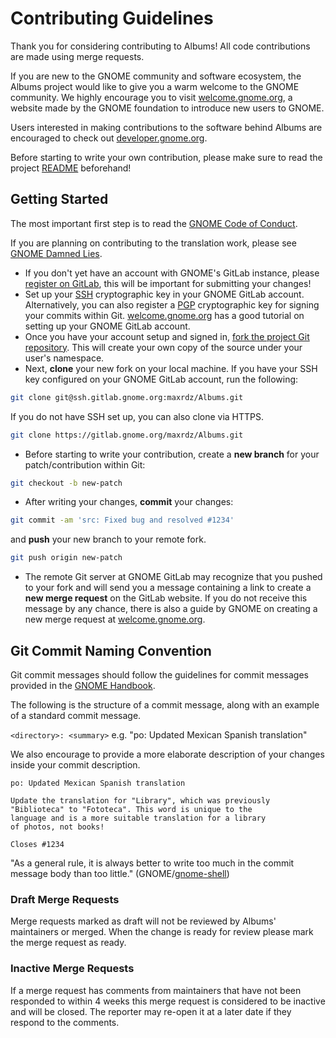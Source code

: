# Contributing Guidelines

Thank you for considering contributing to Albums!
All code contributions are made using merge requests.

If you are new to the GNOME community and software ecosystem,
the Albums project would like to give you a warm welcome to
the GNOME community. We highly encourage you to visit
[welcome.gnome.org](https://welcome.gnome.org/), a website
made by the GNOME foundation to introduce new users to GNOME.

Users interested in making contributions to the software
behind Albums are encouraged to check out
[developer.gnome.org](https://developer.gnome.org/).

Before starting to write your own contribution, please make
sure to read the project [README](./README) beforehand!

## Getting Started

The most important first step is to read the
[GNOME Code of Conduct](https://conduct.gnome.org/).

If you are planning on contributing to the translation work,
please see [GNOME Damned Lies](https://l10n.gnome.org/).

- If you don't yet have an account with GNOME's GitLab instance,
please [register on GitLab](https://gitlab.gnome.org/users/sign_up),
this will be important for submitting your changes!
- Set up your [SSH](https://en.wikipedia.org/wiki/Secure_Shell)
cryptographic key in your GNOME GitLab account.
Alternatively, you can also register a
[PGP](https://en.wikipedia.org/wiki/Pretty_Good_Privacy)
cryptographic key for signing your commits within Git.
[welcome.gnome.org](https://welcome.gnome.org/en/app/Loupe/#setting-up-gitlab)
has a good tutorial on setting up your GNOME GitLab account.
- Once you have your account setup and signed in,
[fork the project Git repository](https://gitlab.gnome.org/maxrdz/Albums).
This will create your own copy of the source under your user's namespace.
- Next, **clone** your new fork on your local machine. If you have your
SSH key configured on your GNOME GitLab account, run the following:
```sh
git clone git@ssh.gitlab.gnome.org:maxrdz/Albums.git
```
If you do not have SSH set up, you can also clone via HTTPS.
```sh
git clone https://gitlab.gnome.org/maxrdz/Albums.git
```
- Before starting to write your contribution, create a **new branch**
for your patch/contribution within Git:
```sh
git checkout -b new-patch
```
- After writing your changes, **commit** your changes:
```sh
git commit -am 'src: Fixed bug and resolved #1234'
```
and **push** your new branch to your remote fork.
```sh
git push origin new-patch
```
- The remote Git server at GNOME GitLab may recognize that
you pushed to your fork and will send you a message containing
a link to create a **new merge request** on the GitLab website.
If you do not receive this message by any chance, there is also
a guide by GNOME on creating a new merge request at
[welcome.gnome.org](https://welcome.gnome.org/en/app/Loupe/#creating-a-merge-request).

## Git Commit Naming Convention

Git commit messages should follow the guidelines for commit
messages provided in the
[GNOME Handbook](https://handbook.gnome.org/development/commit-messages.html).

The following is the structure of a commit message, along
with an example of a standard commit message.

`<directory>: <summary>` e.g. "po: Updated Mexican Spanish translation"

We also encourage to provide a more elaborate description of
your changes inside your commit description.

```
po: Updated Mexican Spanish translation

Update the translation for "Library", which was previously
"Biblioteca" to "Fototeca". This word is unique to the
language and is a more suitable translation for a library
of photos, not books!

Closes #1234
```

"As a general rule, it is always better to write too much in the
commit message body than too little."
(GNOME/[gnome-shell](https://gitlab.gnome.org/GNOME/gnome-shell/-/blob/9f5a323e06d6b5b3818d934ba5b31c437c4c07b3/docs/commit-messages.md))

### Draft Merge Requests

Merge requests marked as draft will not be reviewed by Albums'
maintainers or merged. When the change is ready for review please
mark the merge request as ready.

### Inactive Merge Requests

If a merge request has comments from maintainers that have not been
responded to within 4 weeks this merge request is considered to be
inactive and will be closed. The reporter may re-open it at a later
date if they respond to the comments.

